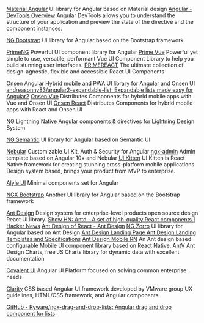 
[Material Angular](https://material.angular.io/)
UI library for Angular based on Material design
[Angular - DevTools Overview](https://angular.io/guide/devtools)
Angular DevTools allows you to understand the structure of your application and preview the state of the directive and the component instances.

[NG Bootstrap](https://ng-bootstrap.github.io/#/home)
UI library for Angular based on the Bootstrap framework

[PrimeNG](https://www.primefaces.org/primeng/#/)
Powerful UI component library for Angular
[Prime Vue](https://www.primefaces.org/primevue/)
Powerful yet simple to use, versatile, performant Vue UI Component Library to help you build stunning user interfaces.
[PRIMEREACT](https://www.primefaces.org/primereact/)
The ultimate collection of design-agnostic, flexible and accessible React UI Components

[Onsen Angular](https://onsen.io/angular2/)
Hybrid mobile and PWA UI library for Angular and Onsen UI
[andreasonny83/angular2-expandable-list: Expandable lists made easy for Angular2](https://github.com/andreasonny83/angular2-expandable-list)
[Onsen Vue](https://onsen.io/vue/)
Distributes Components for hybrid mobile apps with Vue and Onsen UI
[Onsen React](https://onsen.io/react/)
Distributes Components for hybrid mobile apps with React and Onsen UI

[NG Lightning](https://ng-lightning.github.io/ng-lightning/#/)
Native Angular components & directives for Lightning Design System

[NG Semantic](https://ng-semantic.herokuapp.com/)
UI library for Angular based on Semantic UI

[Nebular](https://akveo.github.io/nebular/)
Customizable UI Kit, Auth & Security for Angular
[ngx-admin](https://akveo.github.io/ngx-admin/)
Admin template based on Angular 10+ and Nebular
[UI Kitten](https://akveo.github.io/react-native-ui-kitten/)
UI Kitten is React Native framework for creating stunning cross-platform mobile applications. Design system based, brings your product from MVP to enterprise.

[Alyle UI](https://alyle.io/)
Minimal components set for Angular

[NGX Bootstrap](https://valor-software.com/ngx-bootstrap/#/)
Another UI library for Angular based on the Bootstrap framework

[Ant Design](https://ant.design/)
Design system for enterprise-level products
open source design React UI library.
[Show HN: Antd - A set of high-quality React components | Hacker News](https://news.ycombinator.com/item?id=13053137)
[Ant Design of React - Ant Design](https://ant.design/docs/react/introduce)
[NG Zorro](https://ng.ant.design/)
UI library for Angular based on Ant Design
[Ant Design Landing Page Ant Design Landing Templates and Specifications](https://landing.ant.design/)
[Ant Design Mobile RN](https://rn.mobile.ant.design/)
An Ant design based configurable Mobile UI component library based on React Native.
[AntV](https://charts.ant.design/en)
Ant Design Charts, free JS Charts library for dynamic data with excellent documentation

[Covalent UI](https://teradata.github.io/covalent/v3/#/)
Angular UI Platform focused on solving common enterprise needs

[Clarity](https://clarity.design/)
CSS based Angular UI framework developed by VMware group
UX guidelines, HTML/CSS framework, and Angular components

[GitHub - Ryware/ngx-drag-and-drop-lists: Angular drag and drop component for lists](https://github.com/Ryware/ngx-drag-and-drop-lists)
